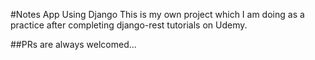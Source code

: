 #Notes App Using Django
This is my own project which I am doing as a practice after completing django-rest tutorials on Udemy.

##PRs are always welcomed...
